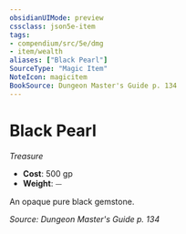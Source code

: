 ```yaml
---
obsidianUIMode: preview
cssclass: json5e-item
tags:
- compendium/src/5e/dmg
- item/wealth
aliases: ["Black Pearl"]
SourceType: "Magic Item"
NoteIcon: magicitem
BookSource: Dungeon Master's Guide p. 134
---
```

# Black Pearl
*Treasure*  

- **Cost**: 500 gp
- **Weight**: ⏤

An opaque pure black gemstone.

*Source: Dungeon Master's Guide p. 134*